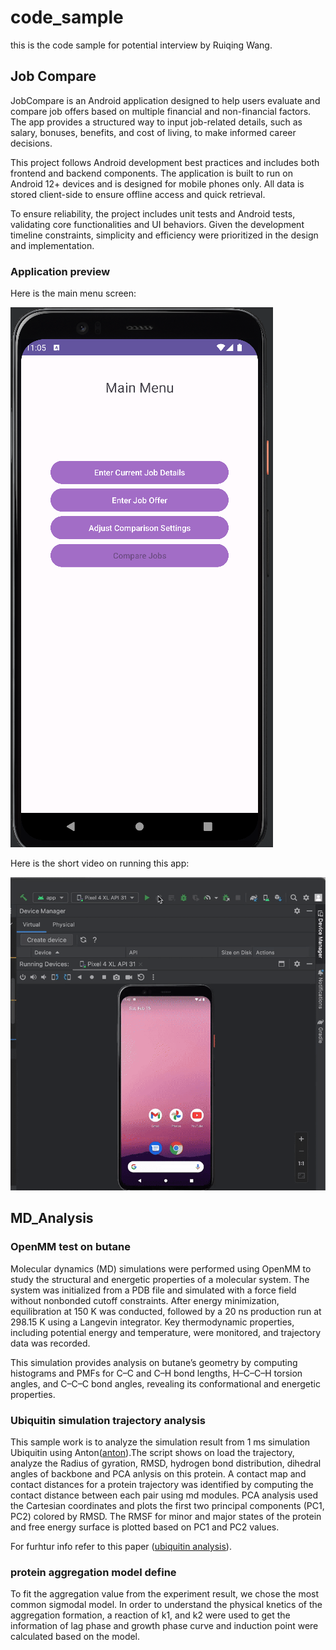 # code_sample
 this is the code sample for potential interview by Ruiqing Wang. 
 
 ## Job Compare 
JobCompare is an Android application designed to help users evaluate and compare job offers based on multiple financial and non-financial factors. The app provides a structured way to input job-related details, such as salary, bonuses, benefits, and cost of living, to make informed career decisions.

This project follows Android development best practices and includes both frontend and backend components. The application is built to run on Android 12+ devices and is designed for mobile phones only. All data is stored client-side to ensure offline access and quick retrieval.

To ensure reliability, the project includes unit tests and Android tests, validating core functionalities and UI behaviors. Given the development timeline constraints, simplicity and efficiency were prioritized in the design and implementation.
### Application preview
Here is the main menu screen: 

![mainscreen](./pictures/MainMenu.png)

Here is the short video on running this app: 

![demo](./pictures/demo_fast.gif)

## MD_Analysis
### OpenMM test on butane 
Molecular dynamics (MD) simulations were performed using OpenMM to study the structural and energetic properties of a molecular system. The system was initialized from a PDB file and simulated with a force field without nonbonded cutoff constraints. After energy minimization, equilibration at 150 K was conducted, followed by a 20 ns production run at 298.15 K using a Langevin integrator. Key thermodynamic properties, including potential energy and temperature, were monitored, and trajectory data was recorded. 

This simulation provides analysis on butane’s geometry by computing histograms and PMFs for C–C and C–H bond lengths, H–C–C–H torsion angles, and C–C–C bond angles, revealing its conformational and energetic properties.

### Ubiquitin simulation trajectory analysis 
This sample work is to analyze the simulation result from  1 ms simulation Ubiquitin using Anton([anton](https://dl.acm.org/doi/10.1145/1654059.1654126)).The script shows on load the trajectory, analyze the Radius of gyration, RMSD, hydrogen bond distribution, dihedral angles of backbone and PCA anlysis on this protein. A contact map and contact distances for a protein trajectory was identified by computing the contact distance between each pair using md modules. PCA analysis used the Cartesian coordinates and plots the first two principal components (PC1, PC2) colored by RMSD.  The RMSF for minor and major states of the protein and free energy surface is plotted based on PC1 and PC2 values.

For furhtur info refer to this paper ([ubiquitin analysis](https://pubs.acs.org/doi/abs/10.1021/acs.jpcb.6b02024)).

### protein aggregation model define 
To fit the aggregation value from the experiment result, we chose the most common sigmodal model. In order to understand the physical knetics of the aggregation formation, a reaction of k1, and k2 were used to get the information of lag phase and growth phase curve and induction point were calculated based on the model. 

